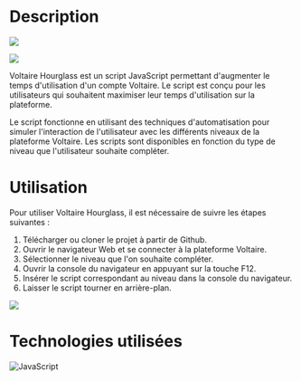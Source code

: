 # Description

![](https://iili.io/HXpyvte.gif)

![](https://iili.io/HhHCNRe.png)

Voltaire Hourglass est un script JavaScript permettant d'augmenter le temps d'utilisation d'un compte Voltaire. Le script est conçu pour les utilisateurs qui souhaitent maximiser leur temps d'utilisation sur la plateforme.

Le script fonctionne en utilisant des techniques d'automatisation pour simuler l'interaction de l'utilisateur avec les différents niveaux de la plateforme Voltaire. Les scripts sont disponibles en fonction du type de niveau que l'utilisateur souhaite compléter.

# Utilisation

Pour utiliser Voltaire Hourglass, il est nécessaire de suivre les étapes suivantes :

1. Télécharger ou cloner le projet à partir de Github.
2. Ouvrir le navigateur Web et se connecter à la plateforme Voltaire.
3. Sélectionner le niveau que l'on souhaite compléter.
4. Ouvrir la console du navigateur en appuyant sur la touche F12.
5. Insérer le script correspondant au niveau dans la console du navigateur.
6. Laisser le script tourner en arrière-plan.


![](https://iili.io/HXy5yj1.png)


# Technologies utilisées

![JavaScript](https://img.shields.io/badge/javascript-%23323330.svg?style=for-the-badge&logo=javascript&logoColor=%23F7DF1E)

